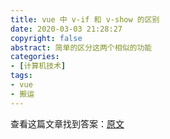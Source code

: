 ```yaml
---
title: vue 中 v-if 和 v-show 的区别
date: 2020-03-03 21:28:27
copyright: false
abstract: 简单的区分这两个相似的功能
categories:
- [计算机技术]
tags:
- vue
- 搬运
---
```


查看这篇文章找到答案：[原文](https://blog.csdn.net/dt1991524/article/details/85280941)